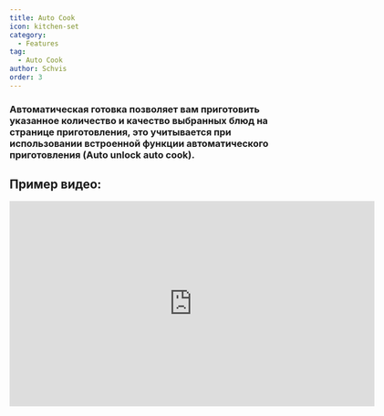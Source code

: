 ```yaml
---
title: Auto Cook
icon: kitchen-set
category:
  - Features
tag:
  - Auto Cook
author: Schvis
order: 3
---
```


### Автоматическая готовка позволяет вам приготовить указанное количество и качество выбранных блюд на странице приготовления, это учитывается при использовании встроенной функции автоматического приготовления (Auto unlock auto cook).

## Пример видео:

<div class="iframe-container"><iframe width="640" height="360" src="https://www.youtube.com/embed/T_X13AXiAiY?list=PL5eI1Tb64p56g27qfYk7VuFTz4FK6YrKa" title="Korepi - Auto Cook" frameborder="0" allow="accelerometer; autoplay; clipboard-write; encrypted-media; gyroscope; picture-in-picture; web-share" allowfullscreen></iframe></div>
